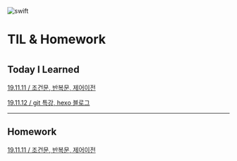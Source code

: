 ![swift](https://swift.org/assets/images/swift.svg)
#
# TIL & Homework  
#
#
## Today I Learned

[19.11.11 / 조건문, 반복문, 제어이전](https://jeonsangmin.github.io/2019/11/12/19-11-11/)

[19.11.12 / git 특강, hexo 블로그](https://jeonsangmin.github.io/2019/11/12/2019-11-12/)

---

## Homework

[19.11.11 / 조건문, 반복문, 제어이전](https://github.com/JeonSangMin/TIL-Homework/blob/master/19.11.11/Homework_11.11.playground/Contents.swift)

